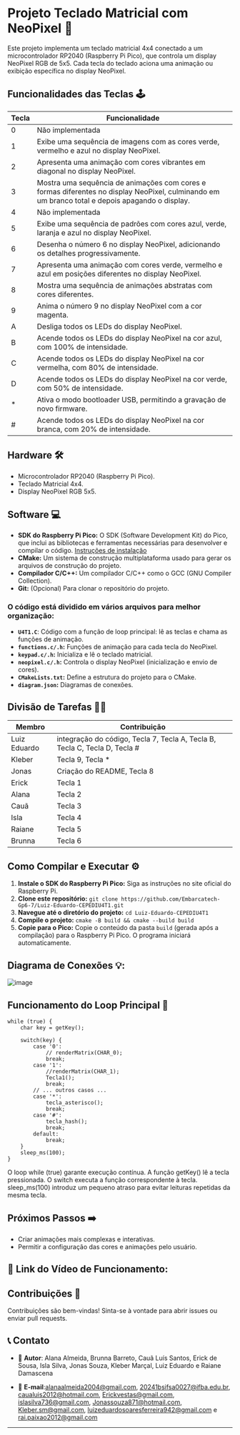 # Projeto Teclado Matricial com NeoPixel 🚀

Este projeto implementa um teclado matricial 4x4 conectado a um microcontrolador RP2040 (Raspberry Pi Pico), que controla um display NeoPixel RGB de 5x5. Cada tecla do teclado aciona uma animação ou exibição específica no display NeoPixel.

## Funcionalidades das Teclas 🕹️

| Tecla | Funcionalidade |
|---|---|
| 0 | Não implementada  |
| 1 | Exibe uma sequência de imagens com as cores verde, vermelho e azul no display NeoPixel. |
| 2 | Apresenta uma animação com cores vibrantes em diagonal no display NeoPixel. |
| 3 | Mostra uma sequência de animações com cores e formas diferentes no display NeoPixel, culminando em um branco total e depois apagando o display. |
| 4 | Não implementada |
| 5 | Exibe uma sequência de padrões com cores azul, verde, laranja e azul no display NeoPixel. |
| 6 | Desenha o número 6 no display NeoPixel, adicionando os detalhes progressivamente. |
| 7 | Apresenta uma animação com cores verde, vermelho e azul em posições diferentes no display NeoPixel. |
| 8 | Mostra uma sequência de animações abstratas com cores diferentes.
| 9 | Anima o número 9 no display NeoPixel com a cor magenta. |
| A | Desliga todos os LEDs do display NeoPixel. |
| B | Acende todos os LEDs do display NeoPixel na cor azul, com 100% de intensidade. |
| C | Acende todos os LEDs do display NeoPixel na cor vermelha, com 80% de intensidade. |
| D | Acende todos os LEDs do display NeoPixel na cor verde, com 50% de intensidade. |
| * | Ativa o modo bootloader USB, permitindo a gravação de novo firmware. |
| # | Acende todos os LEDs do display NeoPixel na cor branca, com 20% de intensidade. |

## Hardware 🛠️

- Microcontrolador RP2040 (Raspberry Pi Pico).
- Teclado Matricial 4x4.
- Display NeoPixel RGB 5x5.

## Software 💻

* **SDK do Raspberry Pi Pico:** O SDK (Software Development Kit) do Pico, que inclui as bibliotecas e ferramentas necessárias para desenvolver e compilar o código. [Instruções de instalação](https://www.raspberrypi.com/documentation/pico/getting-started/)
* **CMake:** Um sistema de construção multiplataforma usado para gerar os arquivos de construção do projeto.
* **Compilador C/C++:**  Um compilador C/C++ como o GCC (GNU Compiler Collection).
* **Git:** (Opcional) Para clonar o repositório do projeto.


### O código está dividido em vários arquivos para melhor organização:

- **`U4T1.C`**: Código com a função de loop principal: lê as teclas e chama as funções de animação.
- **`functions.c/.h`:** Funções de animação para cada tecla do NeoPixel.
- **`keypad.c/.h`:** Inicializa e lê o teclado matricial.
- **`neopixel.c/.h`:** Controla o display NeoPixel (inicialização e envio de cores).
- **`CMakeLists.txt`:** Define a estrutura do projeto para o CMake.
- **`diagram.json`:**  Diagramas de conexões.

## Divisão de Tarefas 🧑‍💻

| Membro | Contribuição |
|---|---|
| Luiz Eduardo | integração do código, Tecla 7, Tecla A, Tecla B, Tecla C, Tecla D, Tecla # |
| Kleber | Tecla 9, Tecla * |
| Jonas | Criação do README, Tecla 8 |
| Erick | Tecla 1 |
| Alana | Tecla 2 |
| Cauã | Tecla 3 |
| Isla | Tecla 4 |
| Raiane | Tecla 5 |
| Brunna | Tecla 6 |

## Como Compilar e Executar ⚙️

1. **Instale o SDK do Raspberry Pi Pico:** Siga as instruções no site oficial do Raspberry Pi.
2. **Clone este repositório:** `git clone https://github.com/Embarcatech-Gp6-7/Luiz-Eduardo-CEPEDIU4T1.git`
3. **Navegue até o diretório do projeto:** `cd Luiz-Eduardo-CEPEDIU4T1`
4. **Compile o projeto:** `cmake -B build && cmake --build build`
5. **Copie para o Pico:** Copie o conteúdo da pasta `build` (gerada após a compilação) para o Raspberry Pi Pico. O programa iniciará automaticamente.

## Diagrama de Conexões 💡:

![image](https://github.com/user-attachments/assets/b610ef64-d213-4b0f-8d28-95e585bc0b2a)

## Funcionamento do Loop Principal 🔄
```
while (true) {
    char key = getKey();

    switch(key) {
        case '0':
            // renderMatrix(CHAR_0);
            break;
        case '1':
            //renderMatrix(CHAR_1);
            Tecla1();             
            break;
        // ... outros casos ...
        case '*':
            tecla_asterisco();
            break;
        case '#':
            tecla_hash();
            break;
        default:
            break;
    }
    sleep_ms(100);
}
  ```
O loop while (true) garante execução contínua. A função getKey() lê a tecla pressionada. O switch executa a função correspondente à tecla. sleep_ms(100) introduz um pequeno atraso para evitar leituras repetidas da mesma tecla.

## Próximos Passos ➡️

- Criar animações mais complexas e interativas.
- Permitir a configuração das cores e animações pelo usuário.
  
 ## 🔗 Link do Vídeo de Funcionamento:

 ## Contribuições 🤝

Contribuições são bem-vindas! Sinta-se à vontade para abrir issues ou enviar pull requests.

## 📞 Contato

- 👤 **Autor**: Alana Almeida, Brunna Barreto, Cauã Luís Santos, Erick de Sousa, Isla Silva, Jonas Souza, Kleber Marçal, Luiz Eduardo e Raiane Damascena 
 
- 📧 **E-mail**:alanaalmeida2004@gmail.com, 20241bsifsa0027@ifba.edu.br, caualuis2012@hotmail.com, Erickvestas@gmail.com,  islasilva736@gmail.com, Jonassouza871@hotmail.com, Kleber.sm@gmail.com, luizeduardosoaresferreira942@gmail.com e rai.paixao2012@gmail.com

--- 
